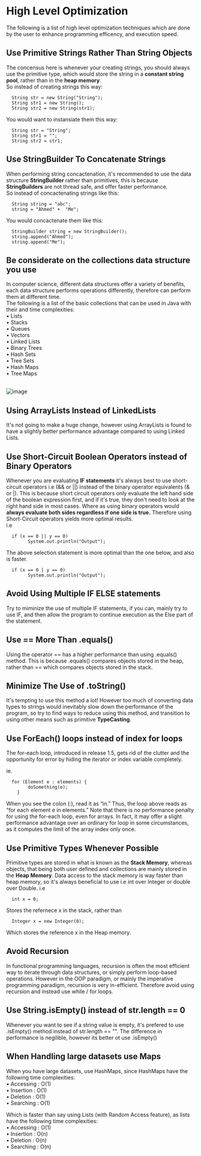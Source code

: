 # High Level Optimization 
The following is a list of high level optimization techniques which are done by the user to enhance programming efficency, and execution speed.

## Use Primitive Strings Rather Than String Objects
The concensus here is whenever your creating strings, you should always use the primitive type, which would store the string in a **constant 
string pool**, rather than in the **heap memory**.
<br> 
So instead of creating strings this way:

      String str = new String("String");
      String str1 = new String();
      String str2 = new String(str1);

You would want to instansiate them this way:

      String str = "String";
      String str1 = "";
      String str2 = str1;


## Use StringBuilder To Concatenate Strings
When performing string concactenation, it's recommended to use the data structure **StringBuilder** rather than primitives, this is because **StringBuilders**
are not thread safe, and offer faster performance. 
<br>
So instead of concactenating strings like this:

      String string = "abc";
      string = "Ahmed" +  "Me";
      
You would concactenate them like this:

      StringBuilder string = new StringBuilder();
      string.append("Ahmed");
      string.append("Me");
      
      

## Be considerate on the collections data structure you use
In computer science, different data structures offer a variety of benefits, each data structure performs operations 
differently, therefore can perform them at different time. 
<br>
The following is a list of the basic collections that can be used in Java with their and time complexities: <br>
• Lists<br>
• Stacks<br>
• Queues<br>
• Vectors<br>
• Linked Lists<br>
• Binary Trees<br>
• Hash Sets<br>
• Tree Sets<br>
• Hash Maps<br>
• Tree Maps<br>
<br>

![image](https://user-images.githubusercontent.com/47617364/130433182-a22c9f74-cd6a-43e1-a572-63c53f6eaba2.png)



## Using ArrayLists Instead of LinkedLists
It's not going to make a huge change, however using ArrayLists is found to have a slightly better performance advantage compared to using Linked Lists.

## Use Short-Circuit Boolean Operators instead of Binary Operators
Whenever you are evaluating **IF statements** it's always best to use short-circuit operators i.e (&& or ||) instead of the binary operator equivalents (& or |). This is because short circuit operators only evaluate the left hand side of the boolean expression first, and if it's true, they don't need to look at the right hand side in most cases. Where as using binary operators would **always evaluate both sides regardless if one side is true.** Therefore using Short-Circuit operators yields more optimal results.
<br>i.e
     
      if (x == 0 || y == 0)
            System.out.println("Output");
      
The above selection statement is more optimal than the one below, and also is faster.

      if (x == 0 | y == 0)
            System.out.println("Output");

      


## Avoid Using Multiple IF ELSE statements
Try to miminize the use of multiple IF statements, if you can, mainly try to use IF, and then allow the program to continue execution as the Else part of the statement.


## Use == More Than .equals()
Using the operator == has a higher performance than using .equals() method. This is because .equals() compares objects stored in the heap, rather than == which compares objects stored in the stack.


## Minimize The Use of .toString()
It's tempting to use this method a lot! However too much of converting data types to strings would inevitably slow down the performance of the program, so try to find ways to reduce using this method, and transition to using other means such as primitive **TypeCasting**.

## Use ForEach() loops instead of index for loops
The for-each loop, introduced in release 1.5, gets rid of the clutter and the opportunity for error by hiding the iterator or index variable completely.

ie. 

      for (Element e : elements) {
            doSomething(e);
        }

When you see the colon (:), read it as “in.” Thus, the loop above reads as “for each element e in elements.” Note that there is no performance penalty for using the for-each loop, even for arrays. In fact, it may offer a slight performance advantage over an ordinary for loop in some circumstances, as it computes the limit of the array index only once.


## Use Primitive Types Whenever Possible
Primitive types are stored in what is known as the **Stack Memory**, whereas objects, that being both user defined and collections are mainly stored in the **Heap Memory**. Data access to the stack memory is way faster than heap memory, so it's always beneficial to use i.e int over Integer or double over Double.
i.e
    
      int x = 0;

Stores the refernece x in the stack, rather than

      Integer x = new Integer(0);
      
Which stores the reference x in the Heap memory.



## Avoid Recursion
In functional programming languages, recursion is often the most efficient way to iterate through data structures, or simply perform loop-based operations. However in the OOP paradigm, or mainly the imperative programming paradigm, recursion is very in-efficient. Therefore avoid using recursion and instead use while / for loops.

## Use String.isEmpty() instead of str.length == 0
Whenever you want to see if a string value is empty, it's prefered to use .isEmpty() method instead of str.length == "". The difference in performance is negilible, however its better ot use .isEmpty()


## When Handling large datasets use Maps
When you have large datasets, use HashMaps, since HashMaps have the following time complexities:
<br>
• Accessing : O(1)
<br>
• Insertion : O(1)
<br>
• Deletion :  O(1)
<br>
• Searching : O(1)

Which is faster than say using Lists (with Random Access feature), as lists have the following time complexities:
<br>
• Accessing : O(1)
<br>
• Insertion : O(n)
<br>
• Deletion :  O(n)
<br>
• Searching : O(n)

